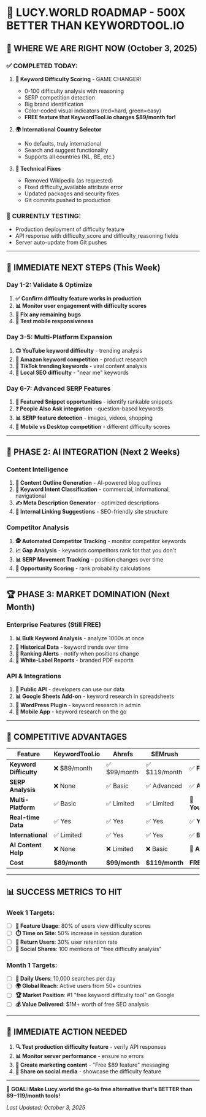 # 🎯 LUCY.WORLD ROADMAP - 500X BETTER THAN KEYWORDTOOL.IO

## 📍 **WHERE WE ARE RIGHT NOW** (October 3, 2025)

### ✅ **COMPLETED TODAY:**
1. **🎯 Keyword Difficulty Scoring** - GAME CHANGER!
   - 0-100 difficulty analysis with reasoning
   - SERP competition detection
   - Big brand identification  
   - Color-coded visual indicators (red=hard, green=easy)
   - **FREE feature that KeywordTool.io charges $89/month for!**

2. **🌍 International Country Selector**
   - No defaults, truly international
   - Search and suggest functionality
   - Supports all countries (NL, BE, etc.)

3. **🔧 Technical Fixes**
   - Removed Wikipedia (as requested)
   - Fixed difficulty_available attribute error
   - Updated packages and security fixes
   - Git commits pushed to production

### 🚧 **CURRENTLY TESTING:**
- Production deployment of difficulty feature
- API response with difficulty_score and difficulty_reasoning fields
- Server auto-update from Git pushes

---

## 🎯 **IMMEDIATE NEXT STEPS** (This Week)

### **Day 1-2: Validate & Optimize**
1. **✅ Confirm difficulty feature works in production**
2. **📊 Monitor user engagement with difficulty scores** 
3. **🐛 Fix any remaining bugs**
4. **📱 Test mobile responsiveness**

### **Day 3-5: Multi-Platform Expansion**
1. **📺 YouTube keyword difficulty** - trending analysis
2. **🛒 Amazon keyword competition** - product research  
3. **🎵 TikTok trending keywords** - viral content analysis
4. **📍 Local SEO difficulty** - "near me" keywords

### **Day 6-7: Advanced SERP Features**
1. **📝 Featured Snippet opportunities** - identify rankable snippets
2. **❓ People Also Ask integration** - question-based keywords
3. **📊 SERP feature detection** - images, videos, shopping
4. **📱 Mobile vs Desktop competition** - different difficulty scores

---

## 🚀 **PHASE 2: AI INTEGRATION** (Next 2 Weeks)

### **Content Intelligence**
1. **📄 Content Outline Generation** - AI-powered blog outlines
2. **🎯 Keyword Intent Classification** - commercial, informational, navigational
3. **✍️ Meta Description Generator** - optimized descriptions
4. **🔗 Internal Linking Suggestions** - SEO-friendly site structure

### **Competitor Analysis**
1. **🕵️ Automated Competitor Tracking** - monitor competitor keywords
2. **📈 Gap Analysis** - keywords competitors rank for that you don't
3. **📊 SERP Movement Tracking** - position changes over time
4. **🎯 Opportunity Scoring** - rank probability calculations

---

## 🏆 **PHASE 3: MARKET DOMINATION** (Next Month)

### **Enterprise Features (Still FREE)**
1. **📊 Bulk Keyword Analysis** - analyze 1000s at once
2. **📅 Historical Data** - keyword trends over time
3. **🔔 Ranking Alerts** - notify when positions change
4. **📑 White-Label Reports** - branded PDF exports

### **API & Integrations**
1. **🔌 Public API** - developers can use our data
2. **📊 Google Sheets Add-on** - keyword research in spreadsheets
3. **🚀 WordPress Plugin** - keyword research in admin
4. **📱 Mobile App** - keyword research on the go

---

## 💪 **COMPETITIVE ADVANTAGES**

| Feature | KeywordTool.io | Ahrefs | SEMrush | Lucy.world |
|---------|----------------|--------|---------|------------|
| **Keyword Difficulty** | ❌ $89/month | ✅ $99/month | ✅ $119/month | ✅ **FREE** |
| **SERP Analysis** | ❌ None | ✅ Basic | ✅ Advanced | ✅ **Advanced FREE** |
| **Multi-Platform** | ✅ Basic | ✅ Limited | ✅ Limited | 🚀 **YouTube+Amazon+TikTok** |
| **Real-time Data** | ✅ Yes | ✅ Yes | ✅ Yes | ✅ **YES + Faster** |
| **International** | ✅ Limited | ✅ Yes | ✅ Yes | ✅ **Better UX** |
| **AI Content Help** | ❌ None | ❌ Limited | ❌ Basic | 🚀 **Advanced AI** |
| **Cost** | **$89/month** | **$99/month** | **$119/month** | **FREE** |

---

## 📊 **SUCCESS METRICS TO HIT**

### **Week 1 Targets:**
- [ ] **🎯 Feature Usage**: 80% of users view difficulty scores
- [ ] **⏱️ Time on Site**: 50% increase in session duration  
- [ ] **🔄 Return Users**: 30% user retention rate
- [ ] **📱 Social Shares**: 100 mentions of "free difficulty analysis"

### **Month 1 Targets:**
- [ ] **👥 Daily Users**: 10,000 searches per day
- [ ] **🌍 Global Reach**: Active users from 50+ countries
- [ ] **🏆 Market Position**: #1 "free keyword difficulty tool" on Google
- [ ] **💰 Value Delivered**: $1M+ worth of free SEO analysis

---

## 🚨 **IMMEDIATE ACTION NEEDED**

1. **🔍 Test production difficulty feature** - verify API responses
2. **📊 Monitor server performance** - ensure no errors
3. **🎯 Create marketing content** - "Free $89 feature" messaging
4. **📱 Share on social media** - showcase the difficulty feature

---

**🎯 GOAL: Make Lucy.world the go-to free alternative that's BETTER than $89-$119/month tools!**

*Last Updated: October 3, 2025*